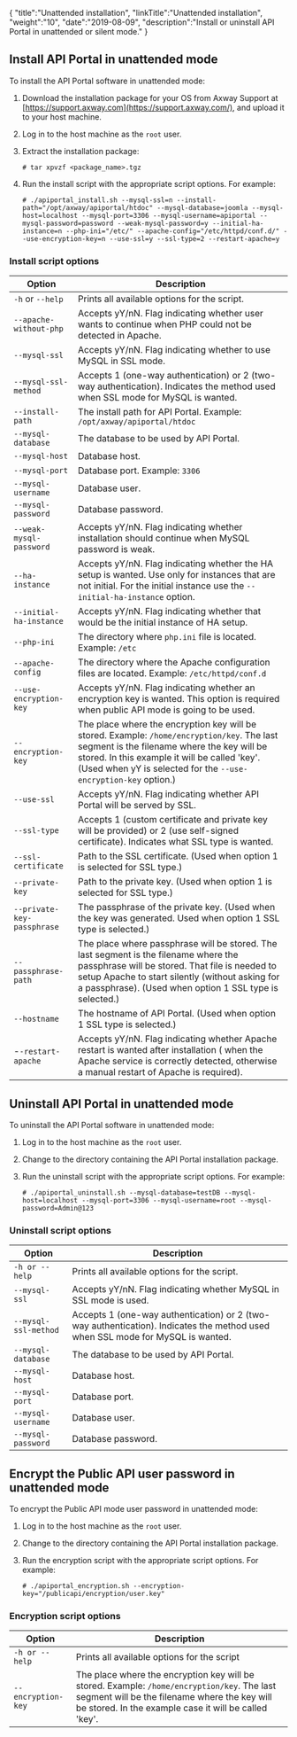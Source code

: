 {
    "title":"Unattended installation",
    "linkTitle":"Unattended installation",
    "weight":"10",
    "date":"2019-08-09",
    "description":"Install or uninstall API Portal in unattended or silent mode."
}

## Install API Portal in unattended mode

To install the API Portal software in unattended mode:

1. Download the installation package for your OS from Axway Support at [https://support.axway.com](https://support.axway.com/), and upload it to your host machine.
2. Log in to the host machine as the `root` user.
3. Extract the installation package:

    ```
    # tar xpvzf <package_name>.tgz
    ```

4. Run the install script with the appropriate script options. For example:

    ```
    # ./apiportal_install.sh --mysql-ssl=n --install-path="/opt/axway/apiportal/htdoc" --mysql-database=joomla --mysql-host=localhost --mysql-port=3306 --mysql-username=apiportal --mysql-password=password --weak-mysql-password=y --initial-ha-instance=n --php-ini="/etc/" --apache-config="/etc/httpd/conf.d/" --use-encryption-key=n --use-ssl=y --ssl-type=2 --restart-apache=y
    ```

### Install script options

| Option                   | Description|
|--------------------------|----------|
| `-h` or `--help`             | Prints all available options for the script.|
| `--apache-without-php`     | Accepts yY/nN. Flag indicating whether user wants to continue when PHP could not be detected in Apache.|
| `--mysql-ssl`              | Accepts yY/nN. Flag indicating whether to use MySQL in SSL mode.|
| `--mysql-ssl-method`       | Accepts 1 (one-way authentication) or 2 (two-way authentication). Indicates the method used when SSL mode for MySQL is wanted.|
| `--install-path`           | The install path for API Portal. Example: `/opt/axway/apiportal/htdoc`|
| `--mysql-database`         | The database to be used by API Portal.  |
| `--mysql-host`             | Database host. |
| `--mysql-port`             | Database port. Example: `3306`|
| `--mysql-username`         | Database user.|
| `--mysql-password`         | Database password.|
| `--weak-mysql-password`    | Accepts yY/nN. Flag indicating whether installation should continue when MySQL password is weak.|
| `--ha-instance`            | Accepts yY/nN. Flag indicating whether the HA setup is wanted. Use only for instances that are not initial. For the initial instance use the `--initial-ha-instance` option. |
| `--initial-ha-instance`    | Accepts yY/nN. Flag indicating whether that would be the initial instance of HA setup.  |
| `--php-ini`                | The directory where `php.ini` file is located. Example: `/etc` |
| `--apache-config`          | The directory where the Apache configuration files are located. Example: `/etc/httpd/conf.d`|
| `--use-encryption-key`     | Accepts yY/nN. Flag indicating whether an encryption key is wanted. This option is required when public API mode is going to be used. |
| `--encryption-key`         | The place where the encryption key will be stored. Example: `/home/encryption/key`. The last segment is the filename where the key will be stored. In this example it will be called 'key'. (Used when yY is selected for the `--use-encryption-key` option.)|
| `--use-ssl`                | Accepts yY/nN. Flag indicating whether API Portal will be served by SSL.|
| `--ssl-type`               | Accepts 1 (custom certificate and private key will be provided) or 2 (use self-signed certificate). Indicates what SSL type is wanted.|
| `--ssl-certificate`        | Path to the SSL certificate. (Used when option 1 is selected for SSL type.)|
| `--private-key`            | Path to the private key. (Used when option 1 is selected for SSL type.)|
| `--private-key-passphrase` | The passphrase of the private key. (Used when the key was generated. Used when option 1 SSL type is selected.)|
|`--passphrase-path`        | The place where passphrase will be stored. The last segment is the filename where the passphrase will be stored. That file is needed to setup Apache to start silently (without asking for a passphrase). (Used when option 1 SSL type is selected.)|
| `--hostname`               | The hostname of API Portal. (Used when option 1 SSL type is selected.)|
| -`-restart-apache`         | Accepts yY/nN. Flag indicating whether Apache restart is wanted after installation ( when the Apache service is correctly detected, otherwise a manual restart of Apache is required). |

## Uninstall API Portal in unattended mode

To uninstall the API Portal software in unattended mode:

1. Log in to the host machine as the `root` user.
2. Change to the directory containing the API Portal installation package.
3. Run the uninstall script with the appropriate script options. For example:

    ```
    # ./apiportal_uninstall.sh --mysql-database=testDB --mysql-host=localhost --mysql-port=3306 --mysql-username=root --mysql-password=Admin@123
    ```

### Uninstall script options

| Option           | Description                                  |
|------------------|----------------------------------------------|
| `-h or --help`     | Prints all available options for the script. |
| `--mysql-ssl`      | Accepts yY/nN. Flag indicating whether MySQL in SSL mode is used.|
| `--mysql-ssl-method` | Accepts 1 (one-way authentication) or 2 (two-way authentication). Indicates the method used when SSL mode for MySQL is wanted.|
| `--mysql-database` | The database to be used by API Portal.       |
| `--mysql-host`     | Database host.                               |
| `--mysql-port`     | Database port.                               |
| `--mysql-username` | Database user.                               |
| `--mysql-password` | Database password.                           |

## Encrypt the Public API user password in unattended mode

To encrypt the Public API mode user password in unattended mode:

1. Log in to the host machine as the `root` user.
2. Change to the directory containing the API Portal installation package.
3. Run the encryption script with the appropriate script options. For example:

    ```
    # ./apiportal_encryption.sh --encryption-key="/publicapi/encryption/user.key"
    ```

### Encryption script options

| Option             | Description |
|--------------------|----------------|
| `-h or --help`     | Prints all available options for the script|
| `--encryption-key` | The place where the encryption key will be stored. Example: `/home/encryption/key`. The last segment will be the filename where the key will be stored. In the example case it will be called 'key'. |
